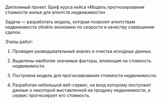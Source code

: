 Дипломный проект. Бриф курса кейса «Модель прогнозирования стоимости жилья для агентств недвижимости»

Задача — разработать модель, которая позволит агентствам недвижимости обойти экономию по скорости и качеству совершения сделок.

Этапы работ:

1. Проведен разведывательный анализ и очистка исходных данных.
   
2. Выделены наиболее значимые факторы, влияющие на стоимость недвижимости.
   
4. Построена модель для прогнозирования стоимости недвижимости.
   
5. Разработан небольшой веб-сервис, на вход которому поступают данные о некоторой выставленной на продажу недвижимости, а сервис прогнозирует его стоимость.
